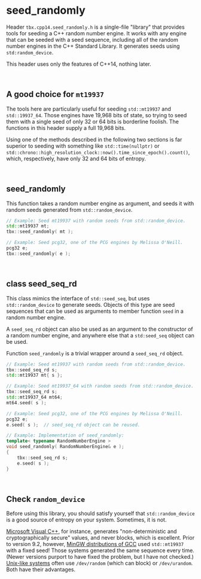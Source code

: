 # seed_randomly
Header `tbx.cpp14.seed_randomly.h` is a single-file "library" that provides tools for seeding a C++ random number engine. It works with any engine that can be seeded with a seed sequence, including all of the random number engines in the C++ Standard Library. It generates seeds using `std:random_device`.

This header uses only the features of C++14, nothing later.

&nbsp;
## A good choice for `mt19937`
The tools here are particularly useful for seeding `std::mt19937` and `std::19937_64`. Those engines have 19,968 bits of state, so trying to seed them with a single seed of only 32 or 64 bits is borderline foolish. The functions in this header supply a full 19,968 bits.

Using one of the methods described in the following two sections is far superior to seeding with something like `std::time(nullptr)` or `std::chrono::high_resolution_clock::now().time_since_epoch().count()`, which, respectively, have only 32 and 64 bits of entropy.

&nbsp;
## seed_randomly
This function takes a random number engine as argument, and seeds it with random seeds generated from `std::random_device`.
````cpp
// Example: Seed mt19937 with random seeds from std::random_device.
std::mt19937 mt;
tbx::seed_randomly( mt );

// Example: Seed pcg32, one of the PCG engines by Melissa O'Neill.
pcg32 e;
tbx::seed_randomly( e );
````

&nbsp;
## class seed_seq_rd
This class mimics the interface of `std::seed_seq`, but uses `std::random_device` to generate seeds. Objects of this type are seed sequences that can be used as arguments to member function `seed` in a random number engine.

A `seed_seq_rd` object can also be used as an argument to the constructor of a random number engine, and anywhere else that a `std:seed_seq` object can be used.

Function `seed_randomly` is a trivial wrapper around a `seed_seq_rd` object.
````cpp
// Example: Seed mt19937 with random seeds from std::random_device.
tbx::seed_seq_rd s;
std::mt19937 mt{ s };

// Example: Seed mt19937_64 with random seeds from std::random_device.
tbx::seed_seq_rd s;
std::mt19937_64 mt64;
mt64.seed( s );

// Example: Seed pcg32, one of the PCG engines by Melissa O'Neill.
pcg32 e;
e.seed( s );  // seed_seq_rd object can be reused.

// Example: Implementation of seed_randomly:
template< typename RandomNumberEngine >
void seed_randomly( RandomNumberEngine& e );
{
    tbx::seed_seq_rd s;
    e.seed( s );
}
````

&nbsp;
## Check `random_device`
Before using this library, you should satisfy yourself that `std::random_device` is a good source of entropy on your system. Sometimes, it is not.

[Microsoft Visual C++](https://learn.microsoft.com/en-us/cpp/standard-library/random-device-class?view=msvc-170), for instance, generates "non-deterministic and cryptographically secure" values, and never blocks, which is excellent. Prior to version 9.2, however, [MinGW distributions of GCC](https://gcc.gnu.org/bugzilla/show_bug.cgi?id=85494) used `std::mt19937` with a fixed seed! Those systems generated the same sequence every time. (Newer versions purport to have fixed the problem, but I have not checked.) [Unix-like systems](https://en.wikipedia.org/wiki//dev/random) often use `/dev/random` (which can block) or `/dev/urandom`. Both have their advantages.
